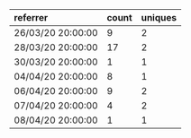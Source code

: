 | referrer          | count | uniques |
| :---------------- | :---- | :------ |
| 26/03/20 20:00:00 | 9     | 2       |
| 28/03/20 20:00:00 | 17    | 2       |
| 30/03/20 20:00:00 | 1     | 1       |
| 04/04/20 20:00:00 | 8     | 1       |
| 06/04/20 20:00:00 | 9     | 2       |
| 07/04/20 20:00:00 | 4     | 2       |
| 08/04/20 20:00:00 | 1     | 1       |